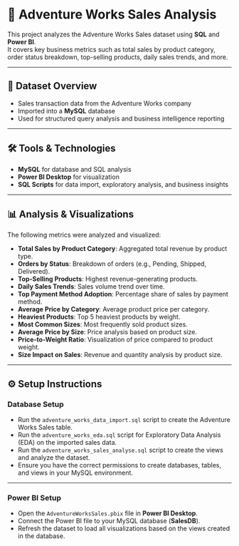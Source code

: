 # 🛒 Adventure Works Sales Analysis

This project analyzes the Adventure Works Sales dataset using **SQL** and **Power BI**.  
It covers key business metrics such as total sales by product category, order status breakdown, top-selling products, daily sales trends, and more.

---

## 📁 Dataset Overview

- Sales transaction data from the Adventure Works company
- Imported into a **MySQL** database
- Used for structured query analysis and business intelligence reporting

---

## 🛠️ Tools & Technologies

- **MySQL** for database and SQL analysis
- **Power BI Desktop** for visualization
- **SQL Scripts** for data import, exploratory analysis, and business insights

---

## 📊 Analysis & Visualizations

The following metrics were analyzed and visualized:

- **Total Sales by Product Category**: Aggregated total revenue by product type.
- **Orders by Status**: Breakdown of orders (e.g., Pending, Shipped, Delivered).
- **Top-Selling Products**: Highest revenue-generating products.
- **Daily Sales Trends**: Sales volume trend over time.
- **Top Payment Method Adoption**: Percentage share of sales by payment method.
- **Average Price by Category**: Average product price per category.
- **Heaviest Products**: Top 5 heaviest products by weight.
- **Most Common Sizes**: Most frequently sold product sizes.
- **Average Price by Size**: Price analysis based on product size.
- **Price-to-Weight Ratio**: Visualization of price compared to product weight.
- **Size Impact on Sales**: Revenue and quantity analysis by product size.

---

## ⚙️ Setup Instructions

### Database Setup

- Run the `adventure_works_data_import.sql` script to create the Adventure Works Sales table.
- Run the `adventure_works_eda.sql` script for Exploratory Data Analysis (EDA) on the imported sales data.
- Run the `adventure_works_sales_analyse.sql` script to create the views and analyze the dataset.
- Ensure you have the correct permissions to create databases, tables, and views in your MySQL environment.

---

### Power BI Setup

- Open the `AdventureWorksSales.pbix` file in **Power BI Desktop**.
- Connect the Power BI file to your MySQL database (**SalesDB**).
- Refresh the dataset to load all visualizations based on the views created in the database.
